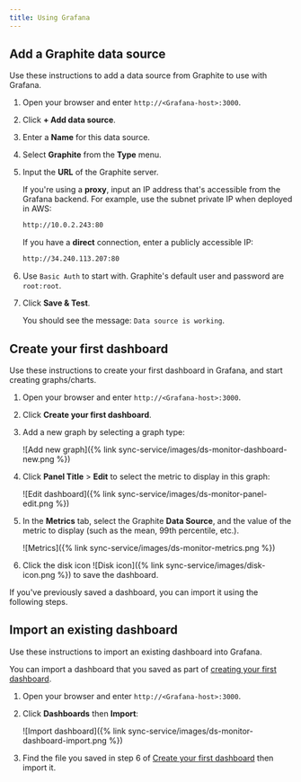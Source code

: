 ```yaml
---
title: Using Grafana
---
```


## Add a Graphite data source

Use these instructions to add a data source from Graphite to use with Grafana.

1. Open your browser and enter `http://<Grafana-host>:3000`.

2. Click **+ Add data source**.

3. Enter a **Name** for this data source.

4. Select **Graphite** from the **Type** menu.

5. Input the **URL** of the Graphite server.

    If you're using a **proxy**, input an IP address that's accessible from the Grafana backend. For example, use the subnet private IP when deployed in AWS:

    ```bash
    http://10.0.2.243:80
    ```

    If you have a **direct** connection, enter a publicly accessible IP:

    ```bash
    http://34.240.113.207:80
    ```

6. Use `Basic Auth` to start with. Graphite's default user and password are `root:root`.

7. Click **Save & Test**.

    You should see the message: `Data source is working`.

## Create your first dashboard

Use these instructions to create your first dashboard in Grafana, and start creating graphs/charts.

1. Open your browser and enter `http://<Grafana-host>:3000`.

2. Click **Create your first dashboard**.

3. Add a new graph by selecting a graph type:

    ![Add new graph]({% link sync-service/images/ds-monitor-dashboard-new.png %})

4. Click **Panel Title** > **Edit** to select the metric to display in this graph:

    ![Edit dashboard]({% link sync-service/images/ds-monitor-panel-edit.png %})

5. In the **Metrics** tab, select the Graphite **Data Source**, and the value of the metric to display (such as the mean, 99th percentile, etc.).

    ![Metrics]({% link sync-service/images/ds-monitor-metrics.png %})

6. Click the disk icon ![Disk icon]({% link sync-service/images/disk-icon.png %}) to save the dashboard.

If you've previously saved a dashboard, you can import it using the following steps.

## Import an existing dashboard

Use these instructions to import an existing dashboard into Grafana.

You can import a dashboard that you saved as part of [creating your first dashboard](#create-your-first-dashboard).

1. Open your browser and enter `http://<Grafana-host>:3000`.

2. Click **Dashboards** then **Import**:

    ![Import dashboard]({% link sync-service/images/ds-monitor-dashboard-import.png %})

3. Find the file you saved in step 6 of [Create your first dashboard](#create-your-first-dashboard) then import it.
